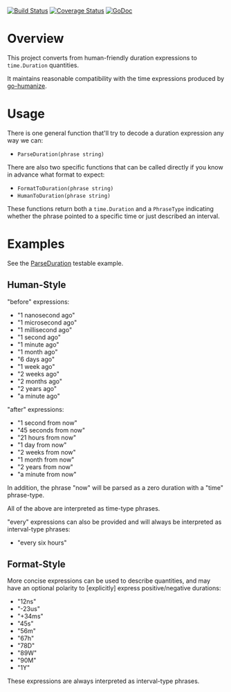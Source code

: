 [![Build Status](https://travis-ci.org/dsoprea/go-time-parse.svg?branch=master)](https://travis-ci.org/dsoprea/go-time-parse)
[![Coverage Status](https://coveralls.io/repos/github/dsoprea/go-time-parse/badge.svg?branch=master)](https://coveralls.io/github/dsoprea/go-time-parse?branch=master)
[![GoDoc](https://godoc.org/github.com/dsoprea/go-time-parse?status.svg)](https://godoc.org/github.com/dsoprea/go-time-parse)


# Overview

This project converts from human-friendly duration expressions to `time.Duration` quantities. 

It maintains reasonable compatibility with the time expressions produced by [go-humanize](https://github.com/dustin/go-humanize).


# Usage

There is one general function that'll try to decode a duration expression any way we can:

- `ParseDuration(phrase string)`

There are also two specific functions that can be called directly if you know in advance what format to expect:

- `FormatToDuration(phrase string)`
- `HumanToDuration(phrase string)`

These functions return both a `time.Duration` and a `PhraseType` indicating whether the phrase pointed to a specific time or just described an interval.


# Examples

See the [ParseDuration](https://godoc.org/github.com/dsoprea/go-time-parse#example-ParseDuration) testable example.


## Human-Style

"before" expressions:

- "1 nanosecond ago"
- "1 microsecond ago"
- "1 millisecond ago"
- "1 second ago"
- "1 minute ago"
- "1 month ago"
- "6 days ago"
- "1 week ago"
- "2 weeks ago"
- "2 months ago"
- "2 years ago"
- "a minute ago"

"after" expressions:

- "1 second from now"
- "45 seconds from now"
- "21 hours from now"
- "1 day from now"
- "2 weeks from now"
- "1 month from now"
- "2 years from now"
- "a minute from now"

In addition, the phrase "now" will be parsed as a zero duration with a "time" phrase-type.

All of the above are interpreted as time-type phrases.

"every" expressions can also be provided and will always be interpreted as interval-type phrases:

- "every six hours"


## Format-Style

More concise expressions can be used to describe quantities, and may have an optional polarity to [explicitly] express positive/negative durations:

- "12ns"
- "-23us"
- "+34ms"
- "45s"
- "56m"
- "67h"
- "78D"
- "89W"
- "90M"
- "1Y"

These expressions are always interpreted as interval-type phrases.

